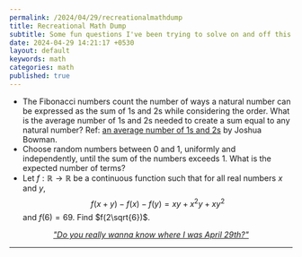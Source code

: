 ```yaml
---
permalink: /2024/04/29/recreationalmathdump
title: Recreational Math Dump 
subtitle: Some fun questions I've been trying to solve on and off this month 
date: 2024-04-29 14:21:17 +0530
layout: default
keywords: math
categories: math
published: true
---
```


* The Fibonacci numbers count the number of ways a natural number can be expressed as
the sum of 1s and 2s while
considering the order. What is the average number of 1s and 2s needed to create a
sum equal to any natural number?
Ref: <a href="https://thalestriangles.blogspot.com/2023/03/an-average-number-of-1s-and-2s.html">an average number of 1s and 2s</a> by Joshua Bowman.
* Choose random numbers between 0 and 1, uniformly and independently, until the sum
of
the numbers exceeds 1. What is
the expected number of terms?
* Let $f:\mathbb{R}\rightarrow\mathbb{R}$ be a continuous function such that for all
real numbers $x$ and $y,$ $$f(x+y)-f(x)-f(y)=xy+x^2y+xy^2$$ and $f(6)=69.$ Find $f(2\sqrt{6})$.

<center><em><a href="https://www.youtube.com/watch?v=-qee6dFKlw4">"Do you really
wanna know
where I was April 29th?"</a></em></center>

---
